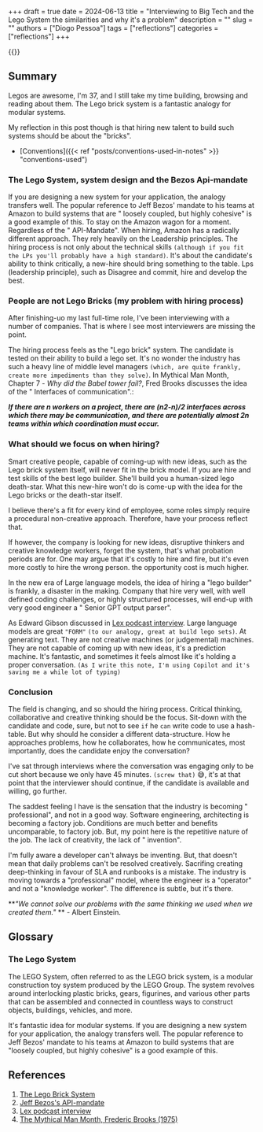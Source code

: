 +++
draft = true
date = 2024-06-13
title = "Interviewing to Big Tech and the Lego System the similarities and why it's a problem"
description = ""
slug = ""
authors = ["Diogo Pessoa"]
tags = ["reflections"]
categories = ["reflections"]
+++

{{<toc>}}

## Summary

Legos are awesome, I'm 37, and I still take my time building, browsing and reading about
them. The Lego brick system is a fantastic analogy for modular systems.

My reflection in this post though is that hiring new talent to build such systems should
be about the "bricks".

- [Conventions]({{< ref "posts/conventions-used-in-notes" >}} "conventions-used")

### The Lego System, system design and the Bezos Api-mandate

If you are
designing a new system for your application, the analogy transfers well. The popular
reference to Jeff Bezos' mandate to his teams at Amazon to build systems that are "
loosely coupled, but highly cohesive" is a good example of this. To stay on the Amazon
wagon for a moment. Regardless of the "
API-Mandate". When hiring, Amazon has a radically different approach. They rely heavily
on the Leadership principles. The hiring process is not only about the technical
skills `(although if you fit the LPs you'll probably have a high standard)`. It's
about the candidate's ability to think critically, a new-hire should bring something to
the table. Lps (leadership principle), such as Disagree and commit, hire and develop the
best.

### People are not Lego Bricks (my problem with hiring process)

After finishing-uo my last full-time role, I've been interviewing with a number of
companies. That is where I
see most interviewers are missing the point.

The hiring process feels as the "Lego brick" system. The candidate is tested on their
ability to build a lego set. It's no wonder the industry has such a heavy line of middle
level managers `(which, are quite frankly, create more impediments than they solve)`. In
Mythical Man Month,
Chapter 7 - _Why did the Babel tower fail?_, Fred Brooks discusses the idea of the "
Interfaces of communication".:

**_If there are n workers on a project, there are (n2-n)/2 interfaces across which there
may be communication, and there are potentially almost 2n teams within which
coordination must occur._**



### What should we focus on when hiring?

Smart creative people, capable of coming-up with new ideas, such as the Lego brick
system itself, will never fit in the brick model. If you are hire and test skills of the
best lego
builder. She'll build you a human-sized lego death-star. What this new-hire won't do is
come-up with the idea for the Lego bricks or the death-star itself.

I believe there's a fit for every kind of employee, some roles simply require a
procedural non-creative approach. Therefore, have your process reflect that.

If however, the company is looking for new ideas, disruptive thinkers and creative
knowledge workers, forget the system, that's what probation periods are for. One may
argue that it's costly to hire and fire, but it's even more costly to hire the wrong
person. the opportunity cost is much higher.

In the new era of Large language models, the idea of hiring a "lego builder" is frankly,
a disaster in the making. Company that hire very well, with well defined coding
challenges, or highly structured processes, will end-up with very good engineer a "
Senior GPT output parser".

As Edward Gibson discussed
in [Lex podcast interview](https://lexfridman.com/edward-gibson-transcript/#chapter8_llms).
Large language models are great `"FORM"` `(to our analogy, great at build lego sets)`.
At
generating text. They are not creative machines (or
judgemental) machines. They are
not capable of coming up with new ideas, it's a prediction machine. It's fantastic, and
sometimes it feels almost like it's holding a proper
conversation. `(As I write this note, I'm using Copilot and it's saving me a while lot of typing)`

### Conclusion

The field is changing, and so should the hiring process.
Critical thinking, collaborative and creative thinking should be the focus. Sit-down
with the candidate and code, sure, but not to see `if` he `can` write code to use a
hash-table. But why should he consider a different data-structure. How he approaches
problems, how he collaborates,
how he communicates, most importantly, does the candidate enjoy the conversation?

I've sat through interviews where the conversation was engaging only to be cut short
because we only have 45 minutes. `(screw that)` :sweat_smile:, it's at that point that
the interviewer should continue, if the candidate is available and willing, go further.

The saddest feeling I have is the sensation that the industry is becoming "
professional", and not in a good way. Software engineering, architecting is becoming a
factory job. Conditions are much better and benefits uncomparable, to factory job. But,
my point here is the repetitive nature of the job. The lack of creativity, the lack of "
invention".

I'm fully aware a developer can't always be inventing. But, that doesn't mean that daily
problems can't be resolved creatively. Sacrifing creating deep-thinking in favour of SLA
and runbooks is a mistake. The industry is moving towards a "professional" model, where
the engineer is a "operator" and not a "knowledge worker". The difference is subtle,
but it's there.

**_"We cannot solve our problems with the same thinking we used when we created them."_
** -
Albert Einstein.

## Glossary

### The Lego System

The LEGO System, often referred to as the LEGO brick system, is a modular construction
toy system produced by the LEGO Group. The system revolves around interlocking plastic
bricks, gears, figurines, and various other parts that can be assembled and connected in
countless ways to construct objects, buildings, vehicles, and more.

It's fantastic idea for modular systems. If you are designing a new system for your
application, the analogy transfers well. The popular reference to Jeff Bezos' mandate to
his teams at Amazon to build systems that are "loosely coupled, but highly cohesive" is
a good example of this.

## References

1. [The Lego Brick System](https://www.lego.com/en-us/history/articles/lego-system-in-play?locale=en-us)
2. [Jeff Bezos's API-mandate](https://nordicapis.com/the-bezos-api-mandate-amazons-manifesto-for-externalization/)
3. [Lex podcast interview](https://lexfridman.com/edward-gibson-transcript/#chapter8_llms)
4. [The Mythical Man Month, Frederic Brooks (1975)](https://en.wikipedia.org/wiki/The_Mythical_Man-Month)

